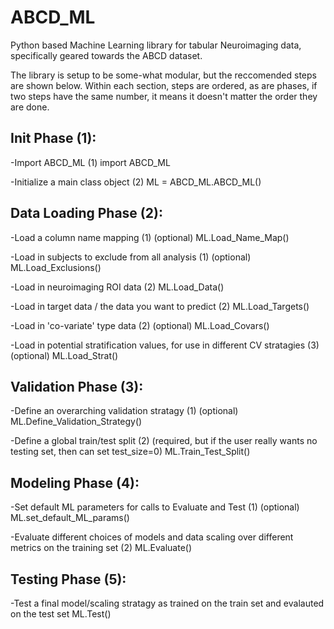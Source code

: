 # ABCD_ML
Python based Machine Learning library for tabular Neuroimaging data, specifically geared towards the ABCD dataset.

The library is setup to be some-what modular, but the reccomended steps are shown below. Within each section, steps are ordered, as are phases, if two steps have the same number, it means it doesn't matter the order they are done.


Init Phase (1):
-----------

-Import ABCD_ML (1)
import ABCD_ML

-Initialize a main class object (2)
ML = ABCD_ML.ABCD_ML()


Data Loading Phase (2):
-----------

-Load a column name mapping (1) (optional) 
ML.Load_Name_Map()

-Load in subjects to exclude from all analysis (1) (optional) 
ML.Load_Exclusions()

-Load in neuroimaging ROI data (2)
ML.Load_Data()

-Load in target data / the data you want to predict (2)
ML.Load_Targets()

-Load in 'co-variate' type data (2) (optional) 
ML.Load_Covars()

-Load in potential stratification values, for use in different CV stratagies (3) (optional)
ML.Load_Strat()


Validation Phase (3):
-----------

-Define an overarching validation stratagy (1) (optional)
ML.Define_Validation_Strategy()

-Define a global train/test split (2) (required, but if the user really wants no testing set, then can set test_size=0)
ML.Train_Test_Split()


Modeling Phase (4):
-----------

-Set default ML parameters for calls to Evaluate and Test (1) (optional)
ML.set_default_ML_params()

-Evaluate different choices of models and data scaling over different metrics on the training set (2)
ML.Evaluate()


Testing Phase (5):
-----------

-Test a final model/scaling stratagy as trained on the train set and evalauted on the test set
ML.Test()







